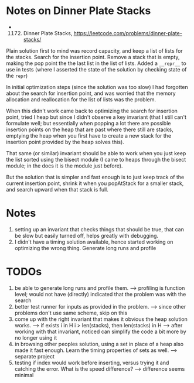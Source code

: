 # Notes on Dinner Plate Stacks

- 1172. Dinner Plate Stacks, https://leetcode.com/problems/dinner-plate-stacks/

Plain solution first to mind was record capacity, and keep a list of lists for the stacks.  Search for the insertion
point.  Remove a stack that is empty, making the pop point the the last list in the list of lists.  Added a `__repr__`
to use in tests (where I asserted the state of the solution by checking state of the `repr`)

In initial optimization steps (since the solution was too slow) I had forgotten about the search for insertion point,
and was worried that the memory allocation and reallocation for the list of lists was the problem.

When this didn't work came back to optimizing the search for insertion point, tried I heap but since I didn't observe
a key invariant (that I still can't formulate well; but essentially when popping a lot there are possible insertion
points on the heap that are past where there still are stacks, emptying the heap when you first have to create a new
stack for the insertion point provided by the heap solves this).

That same (or similar) invariant should be able to work when you just keep the list sorted using the bisect module (I
came to heaps through the bisect module; in the docs it is the module just before).

But the solution that is simpler and fast enough is to just keep track of the current insertion point, shrink it when
you popAtStack for a smaller stack, and search upward when that stack is full.

# Notes

1. setting up an invariant that checks things that should be true, that can be slow but easily turned off, helps
   greatly with debugging.
2. I didn't have a timing solution available, hence started working on optimizing the wrong thing.  Generate long
   runs and profile

# TODOs

1. be able to generate long runs and profile them.
    --> profiling is function level; would not have (directly) indicated that the problem was with the search
2. better test runner for inputs as provided in the problem.
    --> since other problems don't use same scheme, skip on this
3. come up with the right invariant that makes it obvious the heap solution works.
    --> if exists i in H i > len(stacks), then len(stacks) in H
    --> after working with that invariant, noticed can simplify the code a bit more by no longer using it
4. in browsing other peoples solution, using a set in place of a heap also made it fast enough.  Learn the timing
   properties of sets as well.
    --> separate project
5. testing if index would work before inserting, versus trying it and catching the error.  What is the speed difference?
    --> difference seems minimal
